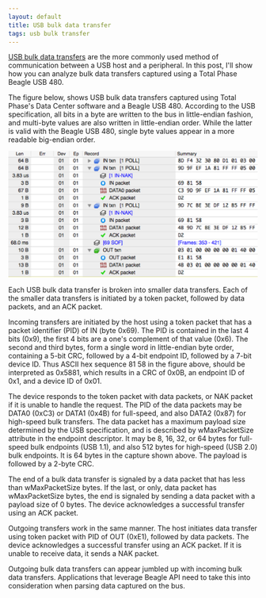 ```yaml
---
layout: default
title: USB bulk data transfer
tags: usb bulk transfer
---
```


[USB bulk data transfers](http://www.beyondlogic.org/usbnutshell/usb4.shtml#Bulk) are the more commonly used method of communication between a USB host and a peripheral. In this post, I'll show how you can analyze bulk data transfers captured using a Total Phase Beagle USB 480.

The figure below, shows USB bulk data transfers captured using Total Phase's Data Center software and a Beagle USB 480\. According to the USB specification, all bits in a byte are written to the bus in little-endian fashion, and multi-byte values are also written in little-endian order. While the latter is valid with the Beagle USB 480, single byte values appear in a more readable big-endian order.

![Bulk Transfer](/assets/img/usb-analyzer-bulk-transfer.png)

Each USB bulk data transfer is broken into smaller data transfers. Each of the smaller data transfers is initiated by a token packet, followed by data packets, and an ACK packet.

Incoming transfers are initiated by the host using a token packet that has a packet identifier (PID) of IN (byte 0x69). The PID is contained in the last 4 bits (0x9), the first 4 bits are a one's complement of that value (0x6). The second and third bytes, form a single word in little-endian byte order, containing a 5-bit CRC, followed by a 4-bit endpoint ID, followed by a 7-bit device ID. Thus ASCII hex sequence 81 58 in the figure above, should be interpreted as 0x5881, which results in a CRC of 0x0B, an endpoint ID of 0x1, and a device ID of 0x01.

The device responds to the token packet with data packets, or NAK packet if it is unable to handle the request. The PID of the data packets may be DATA0 (0xC3) or DATA1 (0x4B) for full-speed, and also DATA2 (0x87) for high-speed bulk transfers. The data packet has a maximum payload size determined by the USB specification, and is described by wMaxPacketSize attribute in the endpoint descriptor. It may be 8, 16, 32, or 64 bytes for full-speed bulk endpoints (USB 1.1), and also 512 bytes for high-speed (USB 2.0) bulk endpoints. It is 64 bytes in the capture shown above. The payload is followed by a 2-byte CRC.

The end of a bulk data transfer is signaled by a data packet that has less than wMaxPacketSize bytes. If the last, or only, data packet has wMaxPacketSize bytes, the end is signaled by sending a data packet with a payload size of 0 bytes. The device acknowledges a successful transfer using an ACK packet.

Outgoing transfers work in the same manner. The host initiates data transfer using token packet with PID of OUT (0xE1), followed by data packets. The device acknowledges a successful transfer using an ACK packet. If it is unable to receive data, it sends a NAK packet.

Outgoing bulk data transfers can appear jumbled up with incoming bulk data transfers. Applications that leverage Beagle API need to take this into consideration when parsing data captured on the bus.
